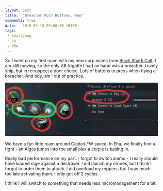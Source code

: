 ```yaml
---
layout: post
title:  "Breacher Much Buttons, Wow"
comments: true
date:   2016-09-18 09:00:00 +0100
tags: 
 - smallgang
 - fw
 - eha
---
```

So I went on my first roam with my new corp mates from [Black Shark Cult](https://reddit.com/r/blacksharkcult/).
I am still moving, so the only AB frigatte I had on hand was a breacher.  Lovely ship, but in retrospect a poor
choice.  Lots of buttons to press when flying a breacher.  And boy, am I out of practice.

![Much Buttons, Wow](/img/2016-09-18-much-buttons-wow.jpg "Much buttons, wow!")


We have a fun little roam around Caldari FW space.  In Eha, we finally find a fight - an 
[Algos](https://zkillboard.com/kill/56148179/) jumps into the small plex a corpie is baiting in.

Really bad performance on my part.  I forgot to switch ammo - I really should have loaded rage
against a destroyer.  I did launch my drones, but I think I forgot to order them to attack.
I did overload my reppers, but I was much too late activating them.  I only got off 2 cycles.

I think I will switch to something that needs less micromanagement for a bit.

